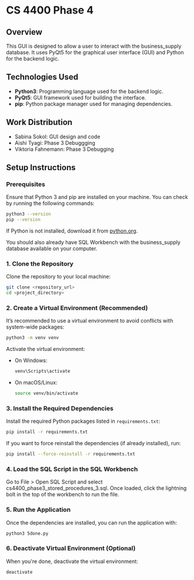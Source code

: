 
# CS 4400 Phase 4

## Overview

This GUI is designed to allow a user to interact with the business_supply database. It uses PyQt5 for the graphical user interface (GUI) and Python for the backend logic.

## Technologies Used

- **Python3**: Programming language used for the backend logic.
- **PyQt5**: GUI framework used for building the interface.
- **pip**: Python package manager used for managing dependencies.

## Work Distribution

- Sabina Sokol: GUI design and code
- Aishi Tyagi: Phase 3 Debuggging
- Viktoria Fahnemann: Phase 3 Debugging
## Setup Instructions

### Prerequisites

Ensure that Python 3 and pip are installed on your machine. You can check by running the following commands:

```bash
python3 --version
pip --version
```

If Python is not installed, download it from [python.org](https://www.python.org/downloads/).

You should also already have SQL Workbench with the business_supply database available on your computer.

### 1. Clone the Repository

Clone the repository to your local machine:

```bash
git clone <repository_url>
cd <project_directory>
```

### 2. Create a Virtual Environment (Recommended)

It’s recommended to use a virtual environment to avoid conflicts with system-wide packages:

```bash
python3 -m venv venv
```

Activate the virtual environment:

- On Windows:
  ```bash
  venv\Scripts\activate
  ```
- On macOS/Linux:
  ```bash
  source venv/bin/activate
  ```

### 3. Install the Required Dependencies

Install the required Python packages listed in `requirements.txt`:

```bash
pip install -r requirements.txt
```

If you want to force reinstall the dependencies (if already installed), run:

```bash
pip install --force-reinstall -r requirements.txt
```
### 4. Load the SQL Script in the SQL Workbench

Go to File > Open SQL Script and select cs4400_phase3_stored_procedures_3.sql. Once loaded, click the lightning bolt in the top of the workbench to run the file.

### 5. Run the Application

Once the dependencies are installed, you can run the application with:

```bash
python3 5done.py
```

### 6. Deactivate Virtual Environment (Optional)

When you're done, deactivate the virtual environment:

```bash
deactivate
```
